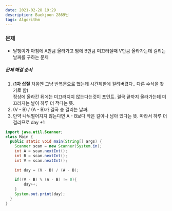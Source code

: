 ```yaml
---
date: 2021-02-28 19:29
description: Baekjoon 2869번
tags: Algorithm
---
```


### 문제
* 달팽이가 아침에 A만큼 올라가고 밤에 B만큼 미끄러질때 V만큼 올라가는데 걸리는 날짜를 구하는 문제

##### 문제 해결 순서
1. (**1차 삽질** 처음엔 그냥 반복문으로 했는데 시간제한에 걸려버렸다.. 다른 수식을 찾기로 함)<br/>
정상에 올라간 뒤에는 미끄러지지 않는다는것이 포인트. 결국 끝까지 올라가는데 미끄러지는 날이 하루 더 적다는 뜻.
2. (V - B) / (A - B)가 결국 총 걸리는 날짜.
3. 만약 나눠떨어지지 않는다면 A - B보다 작은 길이나 남아 있다는 뜻. 따라서 하루 더 걸리므로 day +1

```java
import java.util.Scanner;
class Main {
  public static void main(String[] args) {
    Scanner scan = new Scanner(System.in);
    int A = scan.nextInt();
    int B = scan.nextInt();
    int V = scan.nextInt();
    
    int day = (V - B) / (A - B);
      
    if((V - B) % (A - B) != 0){
        day++;
    }
    System.out.print(day);
  }
}
```
